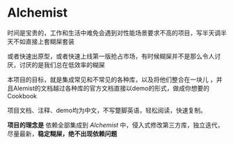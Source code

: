 # Alchemist

时间是宝贵的，工作和生活中难免会遇到对性能场景要求不高的项目，写半天调半天不如直接上套糊屎套装

或者快速出原型，或者快速上线第一版抢占市场，有时候糊屎并不是那么令人讨厌，讨厌的是我们总在低效率的糊屎

本项目的目标，就是集成常见和不常见的各种库，以及将他们整合在一块儿 ，并且Alemist的文档越过各种库的官方文档直接以demo的形式，做成你想要的Cookbook

项目文档、注释、demo均为中文，不写蹩脚英语，轻松阅读，快速复制。

**项目的理念是** 依赖全部集成到 *Alchemist* 中，侵入式修改第三方库，独立迭代，尽量最新，**稳定糊屎，绝不出现依赖问题**
